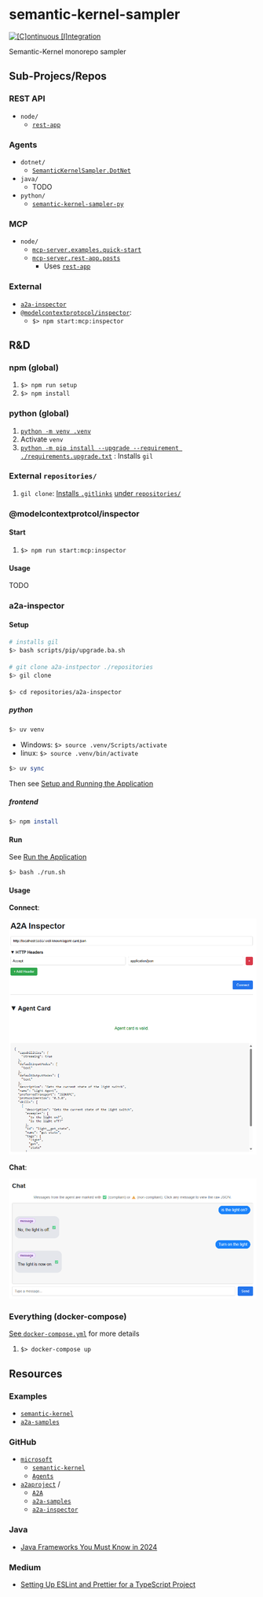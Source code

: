 # semantic-kernel-sampler

[![[C]ontinuous [I]ntegration](https://github.com/percebus/semantic-kernel-sampler/actions/workflows/always.yml/badge.svg)](https://github.com/percebus/semantic-kernel-sampler/actions/workflows/always.yml)

Semantic-Kernel monorepo sampler

## Sub-Projecs/Repos

### REST API

- `node/`
  - [`rest-app`](./node/rest-app)

### Agents

- `dotnet/`
  - [`SemanticKernelSampler.DotNet`](./dotnet/)
- `java/`
  - TODO
- `python/`
  - [`semantic-kernel-sampler-py`](./python/semantic-kernel-sampler-py)

### MCP

- `node/`
  - [`mcp-server.examples.quick-start`](./node/mcp-server.examples.quick-start)
  - [`mcp-server.rest-app.posts`](./node/mcp-server.rest-app.posts)
    - Uses [`rest-app`](./node/rest-app)

### External

- [`a2a-inspector`](https://github.com/a2aproject/a2a-inspector)
- [`@modelcontextprotocol/inspector`](./package.json):
  - `$> npm start:mcp:inspector`

## R&D

### npm (global)

1. `$> npm run setup`
1. `$> npm install`

### python (global)

1. [`python -m venv .venv`](./.venv/)
1. Activate `venv`
1. [`python -m pip install --upgrade --requirement ./requirements.upgrade.txt`](./requirements.upgrade.txt) : Installs `gil`

### External `repositories/`

1. `gil clone`: [Installs `.gitlinks`](./.gitlinks) [under `repositories/`](./repositories/)

### @modelcontextprotcol/inspector

#### Start

1. `$> npm run start:mcp:inspector`

#### Usage

TODO

### a2a-inspector

#### Setup

```bash
# installs gil
$> bash scripts/pip/upgrade.ba.sh

# git clone a2a-instpector ./repositories
$> gil clone

$> cd repositories/a2a-inspector
```

##### python

```bash
$> uv venv
```

- Windows: `$> source .venv/Scripts/activate`
- linux: `$> source .venv/bin/activate`

```bash
$> uv sync
```

Then see [Setup and Running the Application](https://github.com/a2aproject/a2a-inspector?tab=readme-ov-file#setup-and-running-the-application)

##### frontend

```bash
$> npm install
```

#### Run

See [Run the Application](https://github.com/a2aproject/a2a-inspector?tab=readme-ov-file#3-run-the-application)

```bash
$> bash ./run.sh
```

#### Usage

**Connect**:

![Connect](./assets/img/a2a-inspector/Connect.png)

**Chat**:

![Chat](./assets/img/semantic-kernel/plugins/light/Turn_on_the_light.png)

### Everything (docker-compose)

[See `docker-compose.yml`](./docker-compose.yml) for more details

1. `$> docker-compose up`

## Resources

### Examples

- [`semantic-kernel`](https://github.com/microsoft/semantic-kernel)
- [`a2a-samples`](https://github.com/a2aproject/a2a-samples)

### GitHub

- [`microsoft`](https://github.com/microsoft)
  - [`semantic-kernel`](https://github.com/microsoft/semantic-kernel)
  - [`Agents`](https://github.com/microsoft/Agents)
- [`a2aproject`](https://github.com/a2aproject) /
  - [`A2A`](https://github.com/a2aproject/A2A)
  - [`a2a-samples`](https://github.com/a2aproject/a2a-samples)
  - [`a2a-inspector`](https://github.com/a2aproject/a2a-inspector)

### Java

- [Java Frameworks You Must Know in 2024](https://blog.jetbrains.com/idea/2024/04/java-frameworks-you-must-know-in-2024/)

### Medium

- [Setting Up ESLint and Prettier for a TypeScript Project](https://medium.com/@robinviktorsson/setting-up-eslint-and-prettier-for-a-typescript-project-aa2434417b8f)
